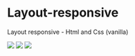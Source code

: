 # Layout-responsive
Layout responsive - Html and Css (vanilla)

<img src="https://user-images.githubusercontent.com/114180232/195214372-50a5b8a1-2d82-486c-86a0-fd8b05b183f6.png"></img>
<img src="https://user-images.githubusercontent.com/114180232/195214637-910b659a-9833-4cef-a060-01a87e7dc1ce.png"></img>
<img src="https://user-images.githubusercontent.com/114180232/195214720-f21dc7d4-f2dc-4e02-9329-a3005e446d81.png"></img>
